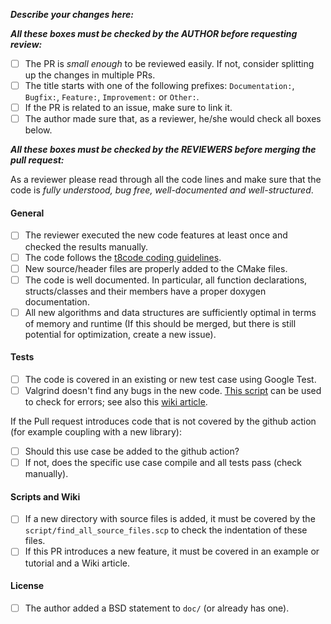 **_Describe your changes here:_**


**_All these boxes must be checked by the AUTHOR before requesting review:_**
- [ ] The PR is *small enough* to be reviewed easily. If not, consider splitting up the changes in multiple PRs.
- [ ] The title starts with one of the following prefixes: `Documentation:`, `Bugfix:`, `Feature:`, `Improvement:` or `Other:`.
- [ ] If the PR is related to an issue, make sure to link it.
- [ ] The author made sure that, as a reviewer, he/she would check all boxes below.

**_All these boxes must be checked by the REVIEWERS before merging the pull request:_**

As a reviewer please read through all the code lines and make sure that the code is *fully understood, bug free, well-documented and well-structured*.
#### General
- [ ] The reviewer executed the new code features at least once and checked the results manually.
- [ ] The code follows the [t8code coding guidelines](https://github.com/DLR-AMR/t8code/wiki/Coding-Guideline).
- [ ] New source/header files are properly added to the CMake files.
- [ ] The code is well documented. In particular, all function declarations, structs/classes and their members have a proper doxygen documentation.
- [ ] All new algorithms and data structures are sufficiently optimal in terms of memory and runtime (If this should be merged, but there is still potential for optimization, create a new issue).
#### Tests
- [ ] The code is covered in an existing or new test case using Google Test.
- [ ] Valgrind doesn't find any bugs in the new code. [This script](./scripts/check_valgrind.sh) can be used to check for errors; see also this [wiki article](https://github.com/DLR-AMR/t8code/wiki/Debugging-with-valgrind).

If the Pull request introduces code that is not covered by the github action (for example coupling with a new library):
  - [ ] Should this use case be added to the github action?
  - [ ] If not, does the specific use case compile and all tests pass (check manually).
#### Scripts and Wiki
- [ ] If a new directory with source files is added, it must be covered by the `script/find_all_source_files.scp` to check the indentation of these files.
- [ ] If this PR introduces a new feature, it must be covered in an example or tutorial and a Wiki article.
#### License
- [ ] The author added a BSD statement to `doc/` (or already has one).